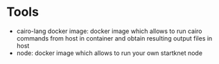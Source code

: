 # Tools
- cairo-lang docker image: docker image which allows to run cairo commands from host in container and obtain resulting output files in host
- node: docker image which allows to run your own startknet node

